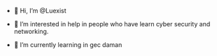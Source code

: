 - 👋 Hi, I’m @Luexist
- 👀 I’m interested in help in people who have learn cyber security and networking. 

- 🌱 I’m currently learning in gec daman


<!---
Luexist/Luexist is a ✨ special ✨ repository because its `README.md` (this file) appears on your GitHub profile.
You can click the Preview link to take a look at your changes.
--->
